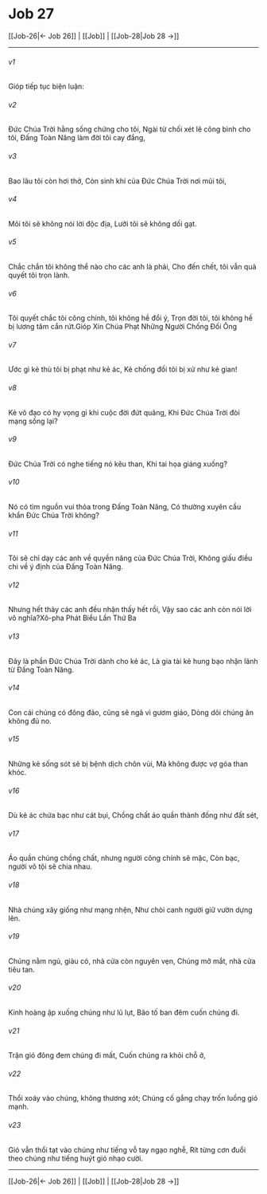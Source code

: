# Job 27

[[Job-26|← Job 26]] | [[Job]] | [[Job-28|Job 28 →]]
***



###### v1 
Gióp tiếp tục biện luận: 

###### v2 
Đức Chúa Trời hằng sống chứng cho tôi, Ngài từ chối xét lẽ công bình cho tôi, Đấng Toàn Năng làm đời tôi cay đắng, 

###### v3 
Bao lâu tôi còn hơi thở, Còn sinh khí của Đức Chúa Trời nơi mũi tôi, 

###### v4 
Môi tôi sẽ không nói lời độc địa, Lưỡi tôi sẽ không dối gạt. 

###### v5 
Chắc chắn tôi không thể nào cho các anh là phải, Cho đến chết, tôi vẫn quả quyết tôi trọn lành. 

###### v6 
Tôi quyết chắc tôi công chính, tôi không hề đổi ý, Trọn đời tôi, tôi không hề bị lương tâm cắn rứt.Gióp Xin Chúa Phạt Những Người Chống Đối Ông 

###### v7 
Ước gì kẻ thù tôi bị phạt như kẻ ác, Kẻ chống đối tôi bị xử như kẻ gian! 

###### v8 
Kẻ vô đạo có hy vọng gì khi cuộc đời đứt quãng, Khi Đức Chúa Trời đòi mạng sống lại? 

###### v9 
Đức Chúa Trời có nghe tiếng nó kêu than, Khi tai họa giáng xuống? 

###### v10 
Nó có tìm nguồn vui thỏa trong Đấng Toàn Năng, Có thường xuyên cầu khẩn Đức Chúa Trời không? 

###### v11 
Tôi sẽ chỉ dạy các anh về quyền năng của Đức Chúa Trời, Không giấu điều chi về ý định của Đấng Toàn Năng. 

###### v12 
Nhưng hết thảy các anh đều nhận thấy hết rồi, Vậy sao các anh còn nói lời vô nghĩa?Xô-pha Phát Biểu Lần Thứ Ba 

###### v13 
Đây là phần Đức Chúa Trời dành cho kẻ ác, Là gia tài kẻ hung bạo nhận lãnh từ Đấng Toàn Năng. 

###### v14 
Con cái chúng có đông đảo, cũng sẽ ngã vì gươm giáo, Dòng dõi chúng ăn không đủ no. 

###### v15 
Những kẻ sống sót sẽ bị bệnh dịch chôn vùi, Mà không được vợ góa than khóc. 

###### v16 
Dù kẻ ác chứa bạc như cát bụi, Chồng chất áo quần thành đống như đất sét, 

###### v17 
Áo quần chúng chồng chất, nhưng người công chính sẽ mặc, Còn bạc, người vô tội sẽ chia nhau. 

###### v18 
Nhà chúng xây giống như mạng nhện, Như chòi canh người giữ vườn dựng lên. 

###### v19 
Chúng nằm ngủ, giàu có, nhà cửa còn nguyên vẹn, Chúng mở mắt, nhà cửa tiêu tan. 

###### v20 
Kinh hoàng ập xuống chúng như lũ lụt, Bão tố ban đêm cuốn chúng đi. 

###### v21 
Trận gió đông đem chúng đi mất, Cuốn chúng ra khỏi chỗ ở, 

###### v22 
Thổi xoáy vào chúng, không thương xót; Chúng cố gắng chạy trốn luồng gió mạnh. 

###### v23 
Gió vẫn thổi tạt vào chúng như tiếng vỗ tay ngạo nghễ, Rít từng cơn đuổi theo chúng như tiếng huýt gió nhạo cười.

***
[[Job-26|← Job 26]] | [[Job]] | [[Job-28|Job 28 →]]
